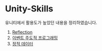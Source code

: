 # Unity-Skills
유니티에서 활용도가 높았던 내용을 정리하였습니다.
1. [Reflection](https://github.com/kkng932/Unity-Skills/tree/main/Reflection)
2. [이벤트 주도적 프로그래밍](https://github.com/kkng932/Unity-Skills/tree/main/EventDrivenProgramming)
3. [정적 데이터](https://github.com/kkng932/Unity-Skills/tree/main/GlobalStaticVariable)
